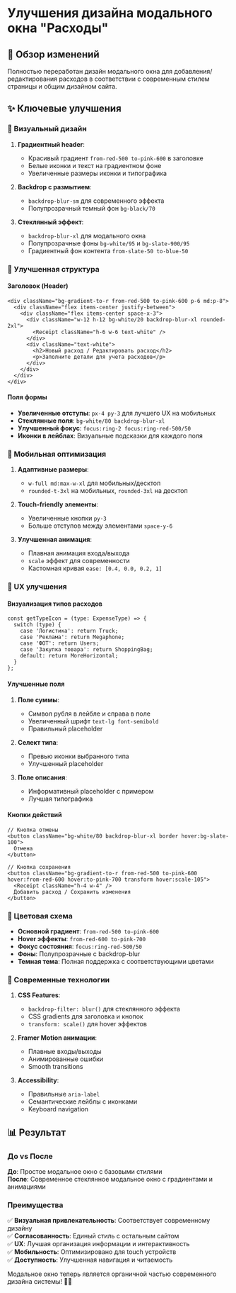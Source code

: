 # Улучшения дизайна модального окна "Расходы"

## 🎯 Обзор изменений
Полностью переработан дизайн модального окна для добавления/редактирования расходов в соответствии с современным стилем страницы и общим дизайном сайта.

## ✨ Ключевые улучшения

### 🎨 Визуальный дизайн
1. **Градиентный header**: 
   - Красивый градиент `from-red-500 to-pink-600` в заголовке
   - Белые иконки и текст на градиентном фоне
   - Увеличенные размеры иконки и типографика

2. **Backdrop с размытием**:
   - `backdrop-blur-sm` для современного эффекта
   - Полупрозрачный темный фон `bg-black/70`

3. **Стеклянный эффект**:
   - `backdrop-blur-xl` для модального окна
   - Полупрозрачные фоны `bg-white/95` и `bg-slate-900/95`
   - Градиентный фон контента `from-slate-50 to-blue-50`

### 🔧 Улучшенная структура

#### Заголовок (Header)
```tsx
<div className="bg-gradient-to-r from-red-500 to-pink-600 p-6 md:p-8">
  <div className="flex items-center justify-between">
    <div className="flex items-center space-x-3">
      <div className="w-12 h-12 bg-white/20 backdrop-blur-xl rounded-2xl">
        <Receipt className="h-6 w-6 text-white" />
      </div>
      <div className="text-white">
        <h2>Новый расход / Редактировать расход</h2>
        <p>Заполните детали для учета расходов</p>
      </div>
    </div>
  </div>
</div>
```

#### Поля формы
- **Увеличенные отступы**: `px-4 py-3` для лучшего UX на мобильных
- **Стеклянные поля**: `bg-white/80 backdrop-blur-xl`
- **Улучшенный фокус**: `focus:ring-2 focus:ring-red-500/50`
- **Иконки в лейблах**: Визуальные подсказки для каждого поля

### 📱 Мобильная оптимизация
1. **Адаптивные размеры**: 
   - `w-full md:max-w-xl` для мобильных/десктоп
   - `rounded-t-3xl` на мобильных, `rounded-3xl` на десктоп

2. **Touch-friendly элементы**:
   - Увеличенные кнопки `py-3`
   - Больше отступов между элементами `space-y-6`

3. **Улучшенная анимация**:
   - Плавная анимация входа/выхода
   - `scale` эффект для современности
   - Кастомная кривая `ease: [0.4, 0.0, 0.2, 1]`

### 🎯 UX улучшения

#### Визуализация типов расходов
```tsx
const getTypeIcon = (type: ExpenseType) => {
  switch (type) {
    case 'Логистика': return Truck;
    case 'Реклама': return Megaphone;
    case 'ФОТ': return Users;
    case 'Закупка товара': return ShoppingBag;
    default: return MoreHorizontal;
  }
};
```

#### Улучшенные поля
1. **Поле суммы**:
   - Символ рубля в лейбле и справа в поле
   - Увеличенный шрифт `text-lg font-semibold`
   - Правильный placeholder

2. **Селект типа**:
   - Превью иконки выбранного типа
   - Улучшенный placeholder

3. **Поле описания**:
   - Информативный placeholder с примером
   - Лучшая типографика

#### Кнопки действий
```tsx
// Кнопка отмены
<button className="bg-white/80 backdrop-blur-xl border hover:bg-slate-100">
  Отмена
</button>

// Кнопка сохранения  
<button className="bg-gradient-to-r from-red-500 to-pink-600 hover:from-red-600 hover:to-pink-700 transform hover:scale-105">
  <Receipt className="h-4 w-4" />
  Добавить расход / Сохранить изменения
</button>
```

### 🎨 Цветовая схема
- **Основной градиент**: `from-red-500 to-pink-600`
- **Hover эффекты**: `from-red-600 to-pink-700`
- **Фокус состояния**: `focus:ring-red-500/50`
- **Фоны**: Полупрозрачные с backdrop-blur
- **Темная тема**: Полная поддержка с соответствующими цветами

### 🚀 Современные технологии
1. **CSS Features**:
   - `backdrop-filter: blur()` для стеклянного эффекта
   - CSS gradients для заголовка и кнопок
   - `transform: scale()` для hover эффектов

2. **Framer Motion анимации**:
   - Плавные входы/выходы
   - Анимированные ошибки
   - Smooth transitions

3. **Accessibility**:
   - Правильные `aria-label`
   - Семантические лейблы с иконками
   - Keyboard navigation

## 📊 Результат

### До vs После
**До**: Простое модальное окно с базовыми стилями  
**После**: Современное стеклянное модальное окно с градиентами и анимациями

### Преимущества
✅ **Визуальная привлекательность**: Соответствует современному дизайну  
✅ **Согласованность**: Единый стиль с остальным сайтом  
✅ **UX**: Лучшая организация информации и интерактивность  
✅ **Мобильность**: Оптимизировано для touch устройств  
✅ **Доступность**: Улучшенная навигация и читаемость  

Модальное окно теперь является органичной частью современного дизайна системы! 🎨✨ 